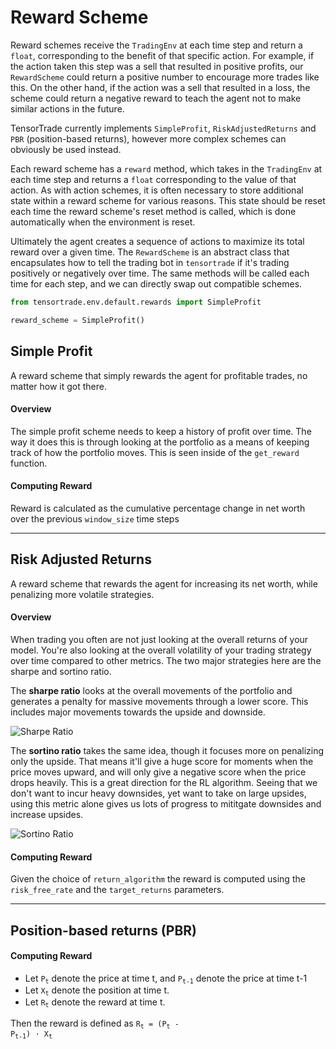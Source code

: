 # Reward Scheme

Reward schemes receive the `TradingEnv` at each time step and return a `float`, corresponding to the benefit of that specific action. For example, if the action taken this step was a sell that resulted in positive profits, our `RewardScheme` could return a positive number to encourage more trades like this. On the other hand, if the action was a sell that resulted in a loss, the scheme could return a negative reward to teach the agent not to make similar actions in the future.

TensorTrade currently implements `SimpleProfit`, `RiskAdjustedReturns` and `PBR` (position-based returns), however more complex schemes can obviously be used instead.

Each reward scheme has a `reward` method, which takes in the `TradingEnv` at each time step and returns a `float` corresponding to the value of that action. As with action schemes, it is often necessary to store additional state within a reward scheme for various reasons. This state should be reset each time the reward scheme's reset method is called, which is done automatically when the environment is reset.

Ultimately the agent creates a sequence of actions to maximize its total reward over a given time. The `RewardScheme` is an abstract class that encapsulates how to tell the trading bot in `tensortrade` if it's trading positively or negatively over time. The same methods will be called each time for each step, and we can directly swap out compatible schemes.

```python
from tensortrade.env.default.rewards import SimpleProfit

reward_scheme = SimpleProfit()
```


## Simple Profit
A reward scheme that simply rewards the agent for profitable trades, no matter how it got there.

#### Overview
The simple profit scheme needs to keep a history of profit over time. The way it does this is through looking at the portfolio as a means of keeping track of how the portfolio moves. This is seen inside of the `get_reward` function.

#### Computing Reward
Reward is calculated as the cumulative percentage change in net worth over the previous `window_size` time steps

<hr>

## Risk Adjusted Returns
A reward scheme that rewards the agent for increasing its net worth, while penalizing more volatile strategies.

#### Overview
When trading you often are not just looking at the overall returns of your model. You're also looking at the overall volatility of your trading strategy over time compared to other metrics. The two major strategies here are the sharpe and sortino ratio.

The **sharpe ratio** looks at the overall movements of the portfolio and generates a penalty for massive movements through a lower score. This includes major movements towards the upside and downside.

![Sharpe Ratio](../_static/images/sharpe.png)

The **sortino ratio** takes the same idea, though it focuses more on penalizing only the upside. That means it'll give a huge score for moments when the price moves upward, and will only give a negative score when the price drops heavily. This is a great direction for the RL algorithm. Seeing that we don't want to incur heavy downsides, yet want to take on large upsides, using this metric alone gives us lots of progress to mititgate downsides and increase upsides.

![Sortino Ratio](../_static/images/sortino.png)

#### Computing Reward
Given the choice of `return_algorithm` the reward is computed using the `risk_free_rate` and the `target_returns` parameters.

<hr>

## Position-based returns (PBR)

#### Computing Reward

* Let <code>P<sub>t</sub></code> denote the price at time t, and <code>P<sub>t-1</sub></code> denote the price at time t-1
* Let <code>X<sub>t</sub></code> denote the position at time t.
* Let <code>R<sub>t</sub></code> denote the reward at time t.

Then the reward is defined as <code>R<sub>t</sub> = (P<sub>t</sub> - P<sub>t-1</sub>) &middot; X<sub>t</sub></code>

